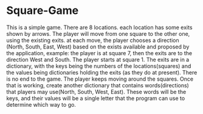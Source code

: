 # Square-Game
This is a simple game. There are 8 locations.
each location has some exits shown by arrows.
The player will move from one square to the other one, using the existing exits.
at each move, the player chooses a direction (North, South, East, West) based on the exists available and proposed by the application,
example: the player is at square 7, then the exits are to the direction West and South. 
The player starts at square 1.
The exits are in a dictionary, with the keys being the numbers of the locations(squares) and the values being dictionaries holding the exits (as they do at
present). 
There is no end to the game.
The player keeps moving around the squares.
Once that is working, create another dictionary that contains words(directions) that players may use(North, South, West, East).
These words will be the keys, and their values will be a single letter that the program can use to determine which way to go.
